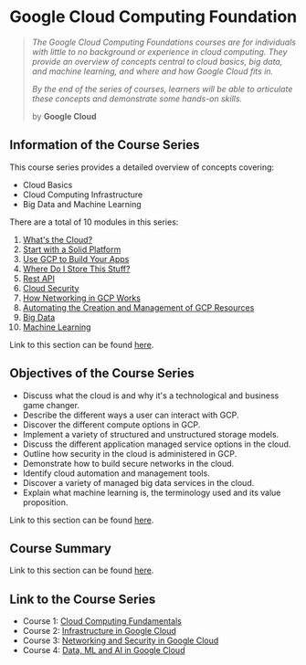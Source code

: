 # Google Cloud Computing Foundation

> *The Google Cloud Computing Foundations courses are for individuals with little to no background or experience in cloud computing. They provide an overview of concepts central to cloud basics, big data, and machine learning, and where and how Google Cloud fits in.*
> 
> *By the end of the series of courses, learners will be able to articulate these concepts and demonstrate some hands-on skills.*
>
> by  **Google Cloud**

## Information of the Course Series

This course series provides a detailed overview of concepts covering:

* Cloud Basics
* Cloud Computing Infrastructure
* Big Data and Machine Learning

There are a total of 10 modules in this series:

1. [What's the Cloud?](https://github.com/LimJY03/GoogleCloudSkillsBoost/blob/main/Google%20Cloud%20Computing%20Foundations/1.%20Cloud%20Computing%20Fundamentals/Module_01.md)
2. [Start with a Solid Platform](https://github.com/LimJY03/GoogleCloudSkillsBoost/blob/main/Google%20Cloud%20Computing%20Foundations/1.%20Cloud%20Computing%20Fundamentals/Module_02.md)
3. [Use GCP to Build Your Apps](https://github.com/LimJY03/GoogleCloudSkillsBoost/blob/main/Google%20Cloud%20Computing%20Foundations/1.%20Cloud%20Computing%20Fundamentals/Module_03.md)
4. [Where Do I Store This Stuff?](https://github.com/LimJY03/GoogleCloudSkillsBoost/blob/main/Google%20Cloud%20Computing%20Foundations/2.%20Infrastructure%20in%20Google%20Cloud/Module_04.md)
5. [Rest API](https://github.com/LimJY03/GoogleCloudSkillsBoost/blob/main/Google%20Cloud%20Computing%20Foundations/2.%20Infrastructure%20in%20Google%20Cloud/Module_05.md)
6. [Cloud Security](https://github.com/LimJY03/GoogleCloudSkillsBoost/blob/main/Google%20Cloud%20Computing%20Foundations/2.%20Infrastructure%20in%20Google%20Cloud/Module_06.md)
7. [How Networking in GCP Works](https://github.com/LimJY03/GoogleCloudSkillsBoost/blob/main/Google%20Cloud%20Computing%20Foundations/3.%20Networking%20and%20Security%20in%20Google%20Cloud/Module_07.md)
8. [Automating the Creation and Management of GCP Resources](https://github.com/LimJY03/GoogleCloudSkillsBoost/blob/main/Google%20Cloud%20Computing%20Foundations/3.%20Networking%20and%20Security%20in%20Google%20Cloud/Module_08.md)
9. [Big Data](https://github.com/LimJY03/GoogleCloudSkillsBoost/blob/main/Google%20Cloud%20Computing%20Foundations/4.%20Data%2C%20ML%20and%20AI%20in%20Google%20Cloud/Module_09.md)
10. [Machine Learning](https://github.com/LimJY03/GoogleCloudSkillsBoost/blob/main/Google%20Cloud%20Computing%20Foundations/4.%20Data%2C%20ML%20and%20AI%20in%20Google%20Cloud/Module_10.md)

Link to this section can be found [here](https://youtu.be/5PM9YVomp_U).

## Objectives of the Course Series

* Discuss what the cloud is and why it's a technological and business game changer.
* Describe the different ways a user can interact with GCP.
* Discover the different compute options in GCP.
* Implement a variety of structured and unstructured storage models.
* Discuss the different application managed service options in the cloud.
* Outline how security in the cloud is administered in GCP.
* Demonstrate how to build secure networks in the cloud.
* Identify cloud automation and management tools.
* Discover a variety of managed big data services in the cloud.
* Explain what machine learning is, the terminology used and its value proposition.

Link to this section can be found [here](https://youtu.be/1urMSdWwB6A).

## Course Summary

Link to this section can be found [here](https://youtu.be/wGgMerRHauU).

## Link to the Course Series

* Course 1: [Cloud Computing Fundamentals](https://www.cloudskillsboost.google/course_templates/153)
* Course 2: [Infrastructure in Google Cloud](https://www.cloudskillsboost.google/course_templates/154)
* Course 3: [Networking and Security in Google Cloud](https://www.cloudskillsboost.google/course_templates/155)
* Course 4: [Data, ML and AI in Google Cloud](https://www.cloudskillsboost.google/course_templates/156)